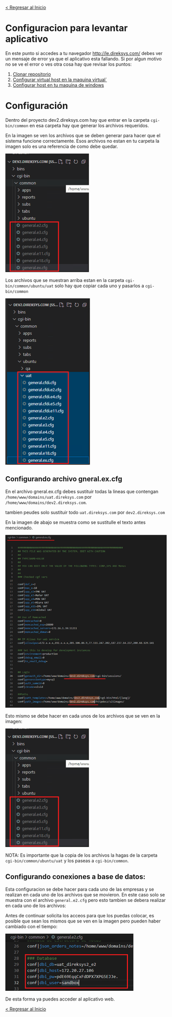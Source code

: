 [< Regresar al Inicio](./README.md)
# Configuracion para levantar aplicativo

En este punto si accedes a tu navegador http://le.direksys.com/ debes ver un mensaje de error ya que el aplicativo esta fallando. Si por algun motivo no se ve el error o ves otra cosa hay que revisar los puntos:

1. [Clonar repositorio](./clonar-repositorio.md)
2. [Configurar virtual host en la maquina virtual`](configurar-virtual-host-maquina-virtual.md)
3. [Configurar host en tu maquina de windows](configurar-host-maquina-windows.md)

# Configuración

Dentro del proyecto dev2.direksys.com hay que entrar en la carpeta ``cgi-bin/common`` en esa carpeta hay que generar los archivos requeridos.

En la imagen se ven los archivos que se deben generar para hacer que el sistema funcione correctamente. Esos archivos no estan en tu carpeta la imagen solo es una referencia de como debe quedar.

![Imagen](./images/configuracion-aplicativo/1.png)

Los archivos que se muestran arriba estan en la carpeta ``cgi-bin/common/ubuntu/uat`` solo hay que copiar cada uno y pasarlos a ``cgi-bin/common``

![Imagen](./images/configuracion-aplicativo/2.png)


## Configurando archivo gneral.ex.cfg

En el archivo gneral.ex.cfg debes sustituir todas la lineas que contengan ``/home/www/domains/uat.direksys.com`` por ``/home/www/domains/dev2.direksys.com``.

tambien peudes solo sustituir todo ``uat.direksys.com`` por ``dev2.direksys.com``

En la imagen de abajo se muestra como se sustitulle el texto antes mencionado. 

![Imagen](./images/configuracion-aplicativo/3.png)

Esto mismo se debe hacer en cada unos de los archivos que se ven en la imagen:

![Imagen](./images/configuracion-aplicativo/1.png)

NOTA: Es importante que la copia de los archivos la hagas de la carpeta ``cgi-bin/common/ubuntu/uat`` y los paseas a ``cgi-bin/common``.


## Configurando conexiones a base de datos:

Esta configuracion se debe hacer para cada uno de las empresas y se realizan en cada uno de los archivos que se movieron. En este caso solo se muestra con el archivo ``general.e2.cfg`` pero esto tambien se debera realizar en cada uno de los archivos:

Antes de continuar solicita los acceos para que los puedas colocar, es posible que sean los mismos que se ven en la imagen pero pueden haber cambiado con el tiempo:

![Imagen](./images/configuracion-aplicativo/4.png)

De esta forma ya puedes acceder al aplicativo web.

[< Regresar al Inicio](./README.md)

